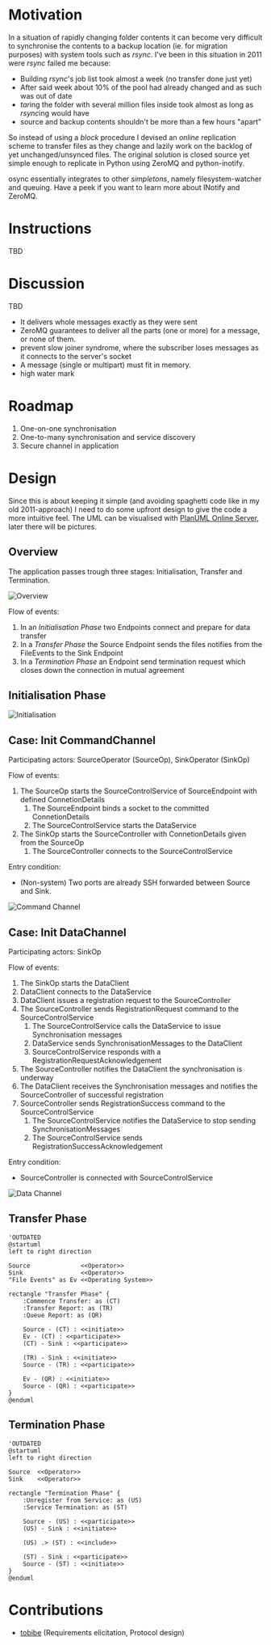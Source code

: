 # Motivation
In a situation of rapidly changing folder contents it can become very
difficult to synchronise the contents to a backup location (ie. for migration
purposes) with system tools such as *rsync*. I've been in this situation in
2011 were *rsync* failed me because:

 - Building *rsync*'s job list took almost a week (no transfer done just yet)
 - After said week about 10% of the pool had already changed and as such was out of date
 - *tar*ing the folder with several million files inside took almost as long as *rsync*ing would have
 - source and backup contents shouldn't be more than a few hours "apart"

So instead of using a *block* procedure I devised an *online* replication
scheme to transfer files as they change and lazily work on the backlog of yet
unchanged/unsynced files. The original solution is closed source yet simple
enough to replicate in Python using ZeroMQ and python-inotify.

osync essentially integrates to other *simpletons*, namely filesystem-watcher
and queuing. Have a peek if you want to learn more about INotify and ZeroMQ.

# Instructions
TBD

# Discussion
TBD

 - It delivers whole messages exactly as they were sent
 - ZeroMQ guarantees to deliver all the parts (one or more) for a message, or none of them.
 - prevent slow joiner syndrome, where the subscriber loses messages as it connects to the server's socket
 - A message (single or multipart) must fit in memory.
 - high water mark

# Roadmap
 1. One-on-one synchronisation
 1. One-to-many synchronisation and service discovery
 1. Secure channel in application

# Design
Since this is about keeping it simple (and avoiding spaghetti code like in my old 2011-approach) I need to do some upfront design to give the code a more intuitive feel. The UML can be visualised with [PlanUML Online Server](http://www.plantuml.com/plantuml/form), later there will be pictures.

## Overview
The application passes trough three stages: Initialisation, Transfer and Termination.

![Overview](https://rawgit.com/lusitania/keep-it-simple/master/online-sync/img/overview.svg)

Flow of events:

 1. In an *Initialisation Phase* two Endpoints connect and prepare for data transfer
 1. In a *Transfer Phase* the Source Endpoint sends the files notifies from the FileEvents to the Sink Endpoint
 1. In a *Termination Phase* an Endpoint send termination request which closes down the connection in mutual agreement

## Initialisation Phase
![Initialisation](https://rawgit.com/lusitania/keep-it-simple/master/online-sync/img/initialisation.svg)

## Case: Init CommandChannel
Participating actors: SourceOperator (SourceOp), SinkOperator (SinkOp)

Flow of events:

 1. The SourceOp starts the SourceControlService of SourceEndpoint with defined ConnetionDetails
    1. The SourceEndpoint binds a socket to the committed ConnetionDetails
    1. The SourceControlService starts the DataService
 1. The SinkOp starts the SourceController with ConnetionDetails given from the SourceOp
    1. The SourceController connects to the SourceControlService

Entry condition:

 - (Non-system) Two ports are already SSH forwarded between Source and Sink.

![Command Channel](https://rawgit.com/lusitania/keep-it-simple/master/online-sync/img/init_commandchannel.svg)

## Case: Init DataChannel
Participating actors: SinkOp

Flow of events:

 1. The SinkOp starts the DataClient
 1. DataClient connects to the DataService
 1. DataClient issues a registration request to the SourceController 
 1. The SourceController sends RegistrationRequest command to the SourceControlService
    1. The SourceControlService calls the DataService to issue Synchronisation messages
    1. DataService sends SynchronisationMessages to the DataClient
    1. SourceControlService responds with a RegistrationRequestAcknowledgement
 1. The SourceController notifies the DataClient the synchronisation is underway
 1. The DataClient receives the Synchronisation messages and notifies the SourceController of successful registration
 1. SourceController sends RegistrationSuccess command to the SourceControlService
    1. The SourceControlService notifies the DataService to stop sending SynchronisationMessages
    1. The SourceControlService sends RegistrationSuccessAcknowledgement

Entry condition:

 - SourceController is connected with SourceControlService

![Data Channel](https://rawgit.com/lusitania/keep-it-simple/master/online-sync/img/init_datachannel.svg)

## Transfer Phase

```
'OUTDATED
@startuml
left to right direction

Source              <<Operator>>
Sink                <<Operator>>
"File Events" as Ev <<Operating System>>

rectangle "Transfer Phase" {
    :Commence Transfer: as (CT)
    :Transfer Report: as (TR)
    :Queue Report: as (QR)

    Source - (CT) : <<initiate>>
    Ev - (CT) : <<participate>>
    (CT) - Sink : <<participate>>

    (TR) - Sink : <<initiate>>
    Source - (TR) : <<participate>>

    Ev - (QR) : <<initiate>>
    Source - (QR) : <<participate>>
}
@enduml
```

## Termination Phase

```
'OUTDATED
@startuml
left to right direction

Source  <<Operator>>
Sink    <<Operator>>

rectangle "Termination Phase" {
    :Unregister from Service: as (US)
    :Service Termination: as (ST)

    Source - (US) : <<participate>>
    (US) - Sink : <<initiate>>

    (US) .> (ST) : <<include>>

    (ST) - Sink : <<participate>>
    Source - (ST) : <<initiate>>
}
@enduml
```

# Contributions

 - [tobibe](https://github.com/tobibe) (Requirements elicitation, Protocol design)
